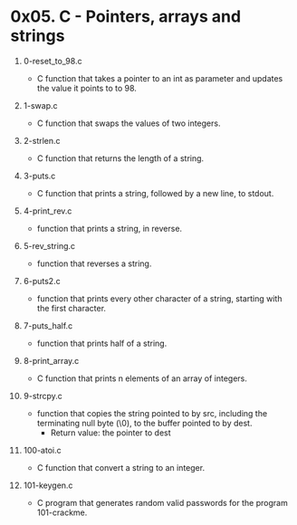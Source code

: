 # 0x05. C - Pointers, arrays and strings

1. 0-reset_to_98.c
   - C function that takes a pointer to an int as parameter and updates the value it points to to 98.

2. 1-swap.c
   - C function that swaps the values of two integers.

3. 2-strlen.c
   - C function that returns the length of a string.

4. 3-puts.c
   - C function that prints a string, followed by a new line, to stdout.

5. 4-print_rev.c
   - function that prints a string, in reverse.

6. 5-rev_string.c
   - function that reverses a string. 

7. 6-puts2.c
   - function that prints every other character of a string, starting with the first character.

8. 7-puts_half.c
   - function that prints half of a string.

9. 8-print_array.c
   - C function that prints n elements of an array of integers.

10. 9-strcpy.c
    - function that copies the string pointed to by src, including the terminating null byte (\0), to the buffer pointed to by dest.
      - Return value: the pointer to dest

11. 100-atoi.c
    - C function that convert a string to an integer.

12. 101-keygen.c
    - C program that generates random valid passwords for the program 101-crackme.

